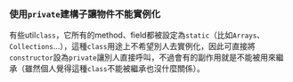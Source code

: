 ### 使用`private`建構子讓物件不能實例化

有些util`class`，它所有的method、field都被設定為`static`（比如`Arrays`、`Collections`...），這種`class`用途上不希望別人去實例化，因此可直接將`constructor`設為`private`讓別人直接呼叫，不過會有的副作用就是不能被用來繼承（雖然個人覺得這種`class`不能被繼承也沒什麼關係）。
